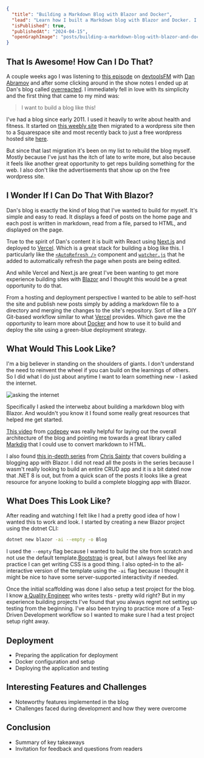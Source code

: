 ```json meta
{
  "title": "Building a Markdown Blog with Blazor and Docker",
  "lead": "Learn how I built a Markdown blog with Blazor and Docker. I'll cover the architecture, implementation, and deployment along with some of the interesting features and challenges I encountered.",
  "isPublished": true,
  "publishedAt": "2024-04-15",
  "openGraphImage": "posts/building-a-markdown-blog-with-blazor-and-docker/og-image.png",
}
```

## That Is Awesome! How Can I Do That?

A couple weeks ago I was listening to [this episode](https://www.devtools.fm/episode/92) on [devtoolsFM](https://www.devtools.fm/) with [Dan Abramov](https://twitter.com/dan_abramov2) and after some clicking around in the show notes I ended up at Dan's blog called [overreacted](https://overreacted.io/). I immediately fell in love with its simplicity and the first thing that came to my mind was:

> I want to build a blog like this!

I've had a blog since early 2011. I used it heavily to write about health and fitness. It started on [this weebly site](http://intellectualfitness.weebly.com/) then migrated to a wordpress site then to a Squarespace site and most recently back to just a free wordpress hosted site [here](https://stevanfreeborn.wordpress.com/).

But since that last migration it's been on my list to rebuild the blog myself. Mostly because I've just has the itch of late to write more, but also because it feels like another great opportunity to get reps building something for the web. I also don't like the advertisements that show up on the free wordpress site.

## I Wonder If I Can Do That With Blazor?

Dan's blog is exactly the kind of blog that I've wanted to build for myself. It's simple and easy to read. It displays a feed of posts on the home page and each post is written in markdown, read from a file, parsed to HTML, and displayed on the page.

True to the spirit of Dan's content it is built with React using [Next.js](https://nextjs.org/) and deployed to [Vercel](https://vercel.com/). Which is a great stack for building a blog like this. I particularly like the [`<AutoRefresh />`](https://github.com/gaearon/overreacted.io/blob/main/app/AutoRefresh.js) component and [`watcher.js`](https://github.com/gaearon/overreacted.io/blob/main/watcher.js) that he added to automatically refresh the page when posts are being edited.

And while Vercel and Next.js are great I've been wanting to get more experience building sites with [Blazor](https://dotnet.microsoft.com/en-us/apps/aspnet/web-apps/blazor) and I thought this would be a great opportunity to do that.

From a hosting and deployment perspective I wanted to be able to self-host the site and publish new posts simply by adding a markdown file to a directory and merging the changes to the site's repository. Sort of like a DIY Git-based workflow similar to what [Vercel](https://vercel.com/) provides. Which gave me the opportunity to learn more about [Docker](https://www.docker.com/) and how to use it to build and deploy the site using a green-blue deployment strategy.

## What Would This Look Like?

I'm a big believer in standing on the shoulders of giants. I don't understand the need to reinvent the wheel if you can build on the learnings of others. So I did what I do just about anytime I want to learn something new - I asked the internet.

![asking the internet](posts/building-a-markdown-blog-with-blazor-and-docker/ask-internet.gif)

Specifically I asked the interwebz about building a markdown blog with Blazor. And wouldn't you know it I found some really great resources that helped me get started.

[This video](https://youtu.be/B2TWGlE8noU?si=932lYmkT5Y2Yi8-Y) from [codepey](https://www.youtube.com/@codepey) was really helpful for laying out the overall architecture of the blog and pointing me towards a great library called [Markdig](https://github.com/xoofx/markdig) that I could use to convert markdown to HTML.

I also found [this in-depth series](https://chrissainty.com/series/building-a-blogging-app-with-blazor/) from [Chris Sainty](https://twitter.com/chrissainty) that covers building a blogging app with Blazor. I did not read all the posts in the series because I wasm't really looking to build an entire CRUD app and it is a bit dated now that .NET 8 is out, but from a quick scan of the posts it looks like a great resource for anyone looking to build a complete blogging app with Blazor.

## What Does This Look Like?

After reading and watching I felt like I had a pretty good idea of how I wanted this to work and look. I started by creating a new Blazor project using the dotnet CLI:

```bash
dotnet new blazor -ai --empty -o Blog
```

I used the `--empty` flag because I wanted to build the site from scratch and not use the default template.[Bootstrap](https://getbootstrap.com/) is great, but I always feel like any practice I can get writing CSS is a good thing. I also opted-in to the all-interactive version of the template using the `-ai` flag because I thought it might be nice to have some server-supported interactivity if needed.

Once the initial scaffolding was done I also setup a test project for the blog. I know [a Quality Engineer](https://www.linkedin.com/in/stevan-freeborn/) who writes tests - pretty wild right? But in my experience building projects I've found that you always regret not setting up testing from the beginning. I've also been trying to practice more of a Test-Driven Development workflow so I wanted to make sure I had a test project setup right away.

## Deployment

- Preparing the application for deployment
- Docker configuration and setup
- Deploying the application and testing

## Interesting Features and Challenges

- Noteworthy features implemented in the blog
- Challenges faced during development and how they were overcome

## Conclusion

- Summary of key takeaways
- Invitation for feedback and questions from readers
